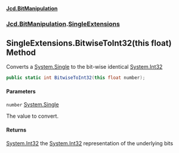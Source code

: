 #### [Jcd.BitManipulation](index.md 'index')

### [Jcd.BitManipulation](Jcd.BitManipulation.md 'Jcd.BitManipulation').[SingleExtensions](Jcd.BitManipulation.SingleExtensions.md 'Jcd.BitManipulation.SingleExtensions')

## SingleExtensions.BitwiseToInt32(this float) Method

Converts a
[System.Single](https://docs.microsoft.com/en-us/dotnet/api/System.Single 'System.Single')
to the bit-wise identical
[System.Int32](https://docs.microsoft.com/en-us/dotnet/api/System.Int32 'System.Int32')

```csharp
public static int BitwiseToInt32(this float number);
```

#### Parameters

<a name='Jcd.BitManipulation.SingleExtensions.BitwiseToInt32(thisfloat).number'></a>

`number` [System.Single](https://docs.microsoft.com/en-us/dotnet/api/System.Single 'System.Single')

The value to convert.

#### Returns

[System.Int32](https://docs.microsoft.com/en-us/dotnet/api/System.Int32 'System.Int32')
the
[System.Int32](https://docs.microsoft.com/en-us/dotnet/api/System.Int32 'System.Int32')
representation of the underlying bits